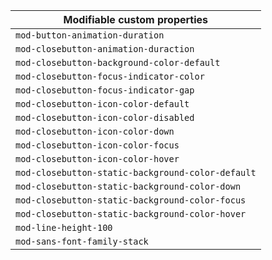 | Modifiable custom properties                      |
| ------------------------------------------------- |
| `mod-button-animation-duration`                   |
| `mod-closebutton-animation-duraction`             |
| `mod-closebutton-background-color-default`        |
| `mod-closebutton-focus-indicator-color`           |
| `mod-closebutton-focus-indicator-gap`             |
| `mod-closebutton-icon-color-default`              |
| `mod-closebutton-icon-color-disabled`             |
| `mod-closebutton-icon-color-down`                 |
| `mod-closebutton-icon-color-focus`                |
| `mod-closebutton-icon-color-hover`                |
| `mod-closebutton-static-background-color-default` |
| `mod-closebutton-static-background-color-down`    |
| `mod-closebutton-static-background-color-focus`   |
| `mod-closebutton-static-background-color-hover`   |
| `mod-line-height-100`                             |
| `mod-sans-font-family-stack`                      |
